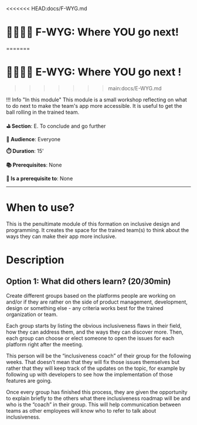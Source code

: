<<<<<<< HEAD:docs/F-WYG.md
# 🏃🏽‍♀️‍➡️ F-WYG: Where YOU go next!
=======
# 🏃🏽‍♀️‍➡️ E-WYG: Where YOU go next !
>>>>>>> main:docs/E-WYG.md

!!! Info "In this module"
    This module is a small workshop reflecting on what to do next to make the team's app more accessible. It is useful to get the ball rolling in the trained team.

**⛳️ Section**: E. To conclude and go further

**👥 Audience**: Everyone

**⏱️ ️Duration**: 15'

**📚 Prerequisites**: None

**📖 Is a prerequisite to**: None

---

# When to use?

This is the penultimate module of this formation on inclusive design and programming. It creates the space for the trained team(s) to think about the ways they can make their app more inclusive.

# Description

## Option 1: What did others learn? (20/30min)

Create different groups based on the platforms people are working on and/or if they are rather on the side of product management, development, design or something else - any criteria works best for the trained organization or team.

Each group starts by listing the obvious inclusiveness flaws in their field, how they can address them, and the ways they can discover more. Then, each group can choose or elect someone to open the issues for each platform right after the meeting.

This person will be the “inclusiveness coach” of their group for the following weeks. That doesn’t mean that they will fix those issues themselves but rather that they will keep track of the updates on the topic, for example by following up with developers to see how the implementation of those features are going.

Once every group has finished this process, they are given the opportunity to explain briefly to the others what there inclusiveness roadmap will be and who is the “coach” in their group. This will help communication between teams as other employees will know who to refer to talk about inclusiveness.